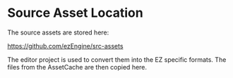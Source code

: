 # Source Asset Location

The source assets are stored here:

<https://github.com/ezEngine/src-assets>

The editor project is used to convert them into the EZ specific formats.
The files from the AssetCache are then copied here.
